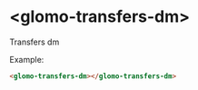 # &lt;glomo-transfers-dm&gt;

Transfers dm

Example:
```html
<glomo-transfers-dm></glomo-transfers-dm>
```
